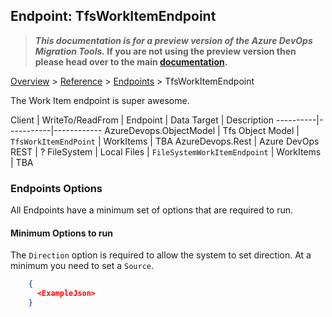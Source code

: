 ## Endpoint: TfsWorkItemEndpoint

>**_This documentation is for a preview version of the Azure DevOps Migration Tools._ If you are not using the preview version then please head over to the main [documentation](https://nkdagility.com/docs/azure-devops-migration-tools).**

[Overview](.././index.md) > [Reference](../index.md) > [Endpoints](./index.md) > TfsWorkItemEndpoint

The Work Item endpoint is super awesome.

Client  | WriteTo/ReadFrom | Endpoint | Data Target | Description
----------|-----------|------------
AzureDevops.ObjectModel | Tfs Object Model | `TfsWorkItemEndPoint` | WorkItems | TBA
AzureDevops.Rest | Azure DevOps REST | ?
FileSystem | Local Files | `FileSystemWorkItemEndpoint` | WorkItems | TBA

### Endpoints Options

 All Endpoints have a minimum set of options that are required to run. 

#### Minimum Options to run

The `Direction` option is required to allow the system to set direction. At a minimum you need to set a `Source`.


```JSON
    {
      <ExampleJson>
    }
```
